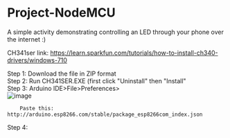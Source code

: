 # Project-NodeMCU
A simple activity demonstrating controlling an LED through your phone over the internet :)


CH341ser link: https://learn.sparkfun.com/tutorials/how-to-install-ch340-drivers/windows-710

Step 1: Download the file in ZIP format\
Step 2: Run CH341SER.EXE (first click "Uninstall" then "Install"\
Step 3: Arduino IDE>File>Preferences>  
        ![image](https://github.com/Kartekeya-Sharma/Project-NodeMCU/assets/110166739/98ff56e3-d88a-4298-a5bf-b186a98e2a7a)

        Paste this: http://arduino.esp8266.com/stable/package_esp8266com_index.json
Step 4: 
